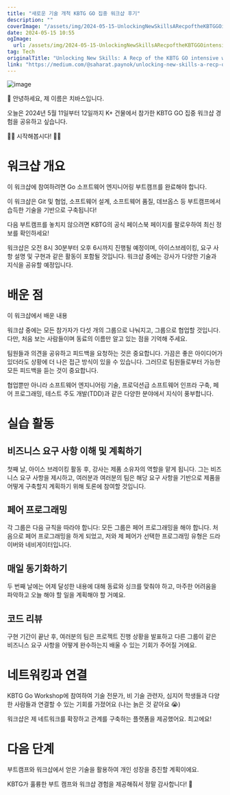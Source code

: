 ```yaml
---
title: "새로운 기술 개척 KBTG GO 집중 워크샵 후기"
description: ""
coverImage: "/assets/img/2024-05-15-UnlockingNewSkillsARecpoftheKBTGGOintensiveworkshop_0.png"
date: 2024-05-15 10:55
ogImage: 
  url: /assets/img/2024-05-15-UnlockingNewSkillsARecpoftheKBTGGOintensiveworkshop_0.png
tag: Tech
originalTitle: "Unlocking New Skills: A Recp of the KBTG GO intensive workshop"
link: "https://medium.com/@saharat.paynok/unlocking-new-skills-a-recp-of-the-kbtg-go-intensive-workshop-4f73d649b979"
---
```



![image](/assets/img/2024-05-15-UnlockingNewSkillsARecpoftheKBTGGOintensiveworkshop_0.png)

👋 안녕하세요, 제 이름은 치바스입니다.

오늘은 2024년 5월 11일부터 12일까지 K+ 건물에서 참가한 KBTG GO 집중 워크샵 경험을 공유하고 싶습니다.

🎉🎉 시작해봅시다! 🎉🎉



# 워크샵 개요

이 워크샵에 참여하려면 Go 소프트웨어 엔지니어링 부트캠프를 완료해야 합니다.

이 워크샵은 Git 및 협업, 소프트웨어 설계, 소프트웨어 품질, 데브옵스 등 부트캠프에서 습득한 기술을 기반으로 구축됩니다!

다음 부트캠프를 놓치지 않으려면 KBTG의 공식 페이스북 페이지를 팔로우하여 최신 정보를 확인하세요!



워크샵은 오전 8시 30분부터 오후 6시까지 진행될 예정이며, 아이스브레이킹, 요구 사항 설명 및 구현과 같은 활동이 포함될 것입니다. 워크샵 중에는 강사가 다양한 기술과 지식을 공유할 예정입니다.

# 배운 점

이 워크샵에서 배운 내용

워크샵 중에는 모든 참가자가 다섯 개의 그룹으로 나눠지고, 그룹으로 협업할 것입니다. 다만, 처음 보는 사람들이며 동료의 이름만 알고 있는 점을 기억해 주세요.



팀원들과 의견을 공유하고 피드백을 요청하는 것은 중요합니다. 가끔은 좋은 아이디어가 있더라도 상황에 더 나은 접근 방식이 있을 수 있습니다. 그러므로 팀원들로부터 가능한 모든 피드백을 듣는 것이 중요합니다.

협업뿐만 아니라 소프트웨어 엔지니어링 기술, 프로덕션급 소프트웨어 인프라 구축, 페어 프로그래밍, 테스트 주도 개발(TDD)과 같은 다양한 분야에서 지식이 풍부합니다.

# 실습 활동

## 비즈니스 요구 사항 이해 및 계획하기



첫째 날, 아이스 브레이킹 활동 후, 강사는 제품 소유자의 역할을 맡게 됩니다. 그는 비즈니스 요구 사항을 제시하고, 여러분과 여러분의 팀은 해당 요구 사항을 기반으로 제품을 어떻게 구축할지 계획하기 위해 토론에 참여할 것입니다.

## 페어 프로그래밍

각 그룹은 다음 규칙을 따라야 합니다: 모든 그룹은 페어 프로그래밍을 해야 합니다. 처음으로 페어 프로그래밍을 하게 되었고, 저와 제 페어가 선택한 프로그래밍 유형은 드라이버와 네비게이터입니다.

## 매일 동기화하기



두 번째 날에는 어제 달성한 내용에 대해 동료와 싱크를 맞춰야 하고, 마주한 어려움을 파악하고 오늘 해야 할 일을 계획해야 할 거예요.

## 코드 리뷰

구현 기간이 끝난 후, 여러분의 팀은 프로젝트 진행 상황을 발표하고 다른 그룹이 같은 비즈니스 요구 사항을 어떻게 완수하는지 배울 수 있는 기회가 주어질 거에요.

# 네트워킹과 연결



KBTG Go Workshop에 참여하여 기술 전문가, 비 기술 관련자, 심지어 학생들과 다양한 사람들과 연결할 수 있는 기회를 가졌어요 (나는 늙은 것 같아요 😭)

워크샵은 제 네트워크를 확장하고 관계를 구축하는 플랫폼을 제공했어요. 최고에요!

# 다음 단계

부트캠프와 워크샵에서 얻은 기술을 활용하여 개인 성장을 증진할 계획이에요.



KBTG가 훌륭한 부트 캠프와 워크샵 경험을 제공해줘서 정말 감사합니다! 🙏